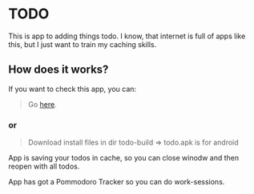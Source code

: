 # TODO

This is app to adding things todo. I know, that internet is full of apps like this, but I just want to train my caching skills.

## How does it works?

If you want to check this app, you can:

> Go [here](https://aleksanderskubala.github.io/todo-pure).
### or
> Download install files in dir todo-build => todo.apk is for android

App is saving your todos in cache, so you can close winodw and then reopen with all todos.

App has got a Pommodoro Tracker so you can do work-sessions.
